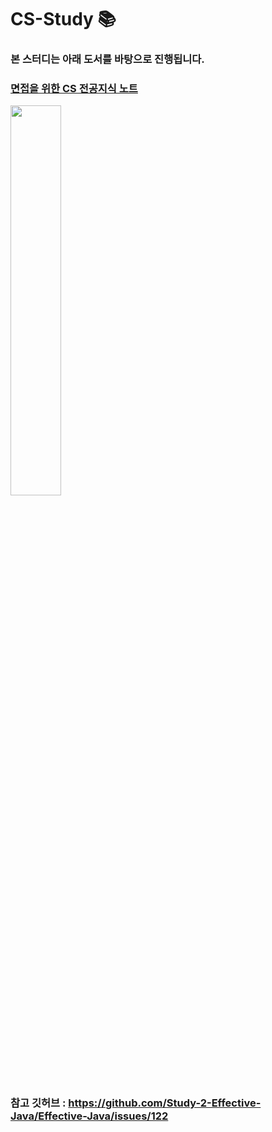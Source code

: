 # CS-Study 📚
### 본 스터디는 아래 도서를 바탕으로 진행됩니다.
### <a href="https://thebook.io/080326/">면접을 위한 CS 전공지식 노트</a>
<img width="40%" src="https://user-images.githubusercontent.com/77037051/217476465-9c4b6929-e9c9-49d5-ac89-91e86f62f7d7.png"/>



### 참고 깃허브 : https://github.com/Study-2-Effective-Java/Effective-Java/issues/122
